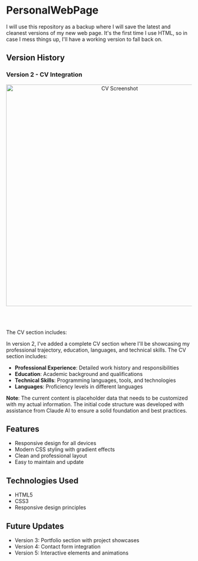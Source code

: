 # PersonalWebPage

I will use this repository as a backup where I will save the latest and cleanest versions of my new web page. It's the first time I use HTML, so in case I mess things up, I'll have a working version to fall back on.

## Version History

### Version 2 - CV Integration

<div align="center">
  <img src="images/V2" alt="CV Screenshot" width="600">
</div>

<br><br>

The CV section includes:

In version 2, I've added a complete CV section where I'll be showcasing my professional trajectory, education, languages, and technical skills. The CV section includes:

- **Professional Experience**: Detailed work history and responsibilities
- **Education**: Academic background and qualifications
- **Technical Skills**: Programming languages, tools, and technologies
- **Languages**: Proficiency levels in different languages

**Note**: The current content is placeholder data that needs to be customized with my actual information. The initial code structure was developed with assistance from Claude AI to ensure a solid foundation and best practices.

## Features
- Responsive design for all devices
- Modern CSS styling with gradient effects
- Clean and professional layout
- Easy to maintain and update

## Technologies Used
- HTML5
- CSS3
- Responsive design principles

## Future Updates
- Version 3: Portfolio section with project showcases
- Version 4: Contact form integration
- Version 5: Interactive elements and animations
